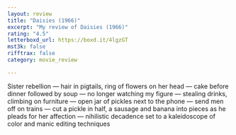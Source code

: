 ```yaml
---
layout: review
title: "Daisies (1966)"
excerpt: "My review of Daisies (1966)"
rating: "4.5"
letterboxd_url: https://boxd.it/4lgzGT
mst3k: false
rifftrax: false
category: movie_review

---
```


Sister rebellion — hair in pigtails, ring of flowers on her head — cake before dinner followed by soup — no longer watching my figure  — stealing drinks, climbing on furniture — open jar of pickles next to the phone — send men off on trains — cut a pickle in half, a sausage and banana into pieces as he pleads for her affection — nihilistic decadence set to a kaleidoscope of color and manic editing techniques